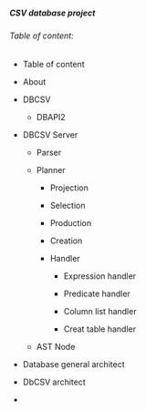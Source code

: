 ##### CSV database project

###### Table of content:

- Table of content

- About

- DBCSV
  
  - DBAPI2

- DBCSV Server
  
  - Parser
  
  - Planner
    
    - Projection
    
    - Selection
    
    - Production
    
    - Creation
    
    - Handler
      
      - Expression handler
      
      - Predicate handler
      
      - Column list handler
      
      - Creat table handler
  
  - AST Node

- Database general architect

- DbCSV architect

- 

